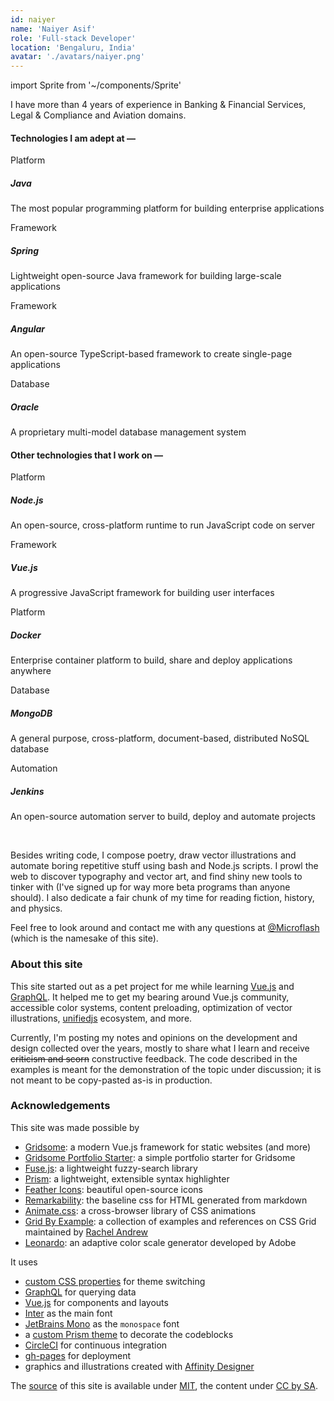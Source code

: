 ```yaml
---
id: naiyer
name: 'Naiyer Asif'
role: 'Full-stack Developer'
location: 'Bengaluru, India'
avatar: './avatars/naiyer.png'
---
```


import Sprite from '~/components/Sprite'

I have more than 4 years of experience in Banking &amp; Financial Services, Legal &amp; Compliance and Aviation domains.

#### Technologies I am adept at &mdash;


<div class="grid-md">
  <div class="grid-md-cell">
    <div class="card">
      <div class="card-metadata">Platform</div>
      <h5 class="card-title"><Sprite class="label" symbol="java" /> Java</h5>
      <p class="card-description">The most popular programming platform for building enterprise applications</p>
    </div>
  </div>
  <div class="grid-md-cell">
    <div class="card">
      <div class="card-metadata">Framework</div>
      <h5 class="card-title"><Sprite class="label" symbol="spring" /> Spring</h5>
      <p class="card-description">Lightweight open-source Java framework for building large-scale applications</p>
    </div>
  </div><div class="grid-md-cell">
    <div class="card">
      <div class="card-metadata">Framework</div>
      <h5 class="card-title"><Sprite class="label" symbol="angular" /> Angular</h5>
      <p class="card-description">An open-source TypeScript-based framework to create single-page applications</p>
    </div>
  </div><div class="grid-md-cell">
    <div class="card">
      <div class="card-metadata">Database</div>
      <h5 class="card-title"><Sprite class="label" symbol="oracle" /> Oracle</h5>
      <p class="card-description">A proprietary multi-model database management system</p>
    </div>
  </div>
</div>


#### Other technologies that I work on &mdash;


<div class="grid-md">
  <div class="grid-md-cell">
    <div class="card">
      <div class="card-metadata">Platform</div>
      <h5 class="card-title"><Sprite class="label" symbol="nodejs" /> Node.js</h5>
      <p class="card-description">An open-source, cross-platform runtime to run JavaScript code on server</p>
    </div>
  </div>
  <div class="grid-md-cell">
    <div class="card">
      <div class="card-metadata">Framework</div>
      <h5 class="card-title"><Sprite class="label" symbol="vuejs" /> Vue.js</h5>
      <p class="card-description">A progressive JavaScript framework for building user interfaces</p>
    </div>
  </div>
  <div class="grid-md-cell">
    <div class="card">
      <div class="card-metadata">Platform</div>
      <h5 class="card-title"><Sprite class="label" symbol="docker" /> Docker</h5>
      <p class="card-description">Enterprise container platform to build, share and deploy applications anywhere</p>
    </div>
  </div><div class="grid-md-cell">
    <div class="card">
      <div class="card-metadata">Database</div>
      <h5 class="card-title"><Sprite class="label" symbol="mongodb" /> MongoDB</h5>
      <p class="card-description">A general purpose, cross-platform, document-based, distributed NoSQL database</p>
    </div>
  </div><div class="grid-md-cell">
    <div class="card">
      <div class="card-metadata">Automation</div>
      <h5 class="card-title"><Sprite class="label" symbol="jenkins" /> Jenkins</h5>
      <p class="card-description">An open-source automation server to build, deploy and automate projects</p>
    </div>
  </div>
</div>
<br>

Besides writing code, I compose poetry, draw vector illustrations and automate boring repetitive stuff using bash and Node.js scripts. I prowl the web to discover typography and vector art, and find shiny new tools to tinker with (I've signed up for way more beta programs than anyone should). I also dedicate a fair chunk of my time for reading fiction, history, and physics.

Feel free to look around and contact me with any questions at [@Microflash](https://www.twitter.com/Microflash) (which is the namesake of this site).

### About this site

This site started out as a pet project for me while learning [Vue.js](https://vuejs.org/) and [GraphQL](https://graphql.org/). It helped me to get my bearing around Vue.js community, accessible color systems, content preloading, optimization of vector illustrations, [unifiedjs](https://unifiedjs.com/) ecosystem, and more.

Currently, I'm posting my notes and opinions on the development and design collected over the years, mostly to share what I learn and receive ~~criticism and scorn~~ constructive feedback. The code described in the examples is meant for the demonstration of the topic under discussion; it is not meant to be copy-pasted as-is in production.

### Acknowledgements

This site was made possible by

- [Gridsome](https://gridsome.org/): a modern Vue.js framework for static websites (and more)
- [Gridsome Portfolio Starter](https://github.com/drehimself/gridsome-portfolio-starter): a simple portfolio starter for Gridsome
- [Fuse.js](https://fusejs.io/): a lightweight fuzzy-search library
- [Prism](https://prismjs.com/): a lightweight, extensible syntax highlighter
- [Feather Icons](https://feathericons.com/): beautiful open-source icons
- [Remarkability](https://mflash.dev/remarkability/): the baseline css for HTML generated from markdown
- [Animate.css](https://github.com/daneden/animate.css): a cross-browser library of CSS animations
- [Grid By Example](https://gridbyexample.com/): a collection of examples and references on CSS Grid maintained by [Rachel Andrew](https://rachelandrew.co.uk/)
- [Leonardo](https://github.com/adobe/leonardo): an adaptive color scale generator developed by Adobe

It uses

- [custom CSS properties](https://alligator.io/css/theming-custom-properties/) for theme switching
- [GraphQL](https://graphql.org/) for querying data
- [Vue.js](https://vuejs.org/) for components and layouts
- [Inter](https://rsms.me/inter/) as the main font
- [JetBrains Mono](https://github.com/JetBrains/JetBrainsMono) as the `monospace` font
- a [custom Prism theme](https://github.com/Microflash/microflash.github.io/blob/release/src/assets/styles/_syntax.scss) to decorate the codeblocks
- [CircleCI](https://circleci.com/) for continuous integration
- [gh-pages](https://github.com/tschaub/gh-pages) for deployment
- graphics and illustrations created with [Affinity Designer](https://affinity.serif.com/en-gb/designer/)

The [source](https://github.com/Microflash/microflash.github.io) of this site is available under [MIT](https://github.com/Microflash/microflash.github.io/blob/release/LICENSE.md), the content under [CC by SA](https://creativecommons.org/licenses/by-sa/4.0/).